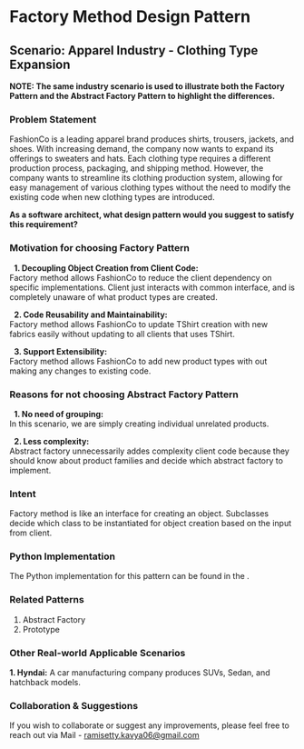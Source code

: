 # Factory Method Design Pattern

## Scenario: Apparel Industry - Clothing Type Expansion
**NOTE: The same industry scenario is used to illustrate both the Factory Pattern and the Abstract Factory Pattern to highlight the differences.**

### Problem Statement
FashionCo is a leading apparel brand produces shirts, trousers, jackets, and shoes. With increasing demand, the company now wants to expand its offerings to sweaters and hats. Each clothing type requires a different production process, packaging, and shipping method. However, the company wants to streamline its clothing production system, allowing for easy management of various clothing types without the need to modify the existing code when new clothing types are introduced.  <br>

**As a software architect, what design pattern would you suggest to satisfy this requirement?**

### Motivation for choosing Factory Pattern

&nbsp; **1. Decoupling Object Creation from Client Code:** <br>
Factory method allows FashionCo to reduce the client dependency on specific implementations. Client just interacts with common interface, and is completely unaware of what product types are created.  <br>

&nbsp; **2. Code Reusability and Maintainability:**  <br>
Factory method allows FashionCo to update TShirt creation with new fabrics easily without updating to all clients that uses TShirt. <br>

&nbsp; **3. Support Extensibility:** <br>
Factory method allows FashionCo to add new product types with out making any changes to existing code.

### Reasons for not choosing Abstract Factory Pattern

&nbsp; **1. No need of grouping:** <br>
In this scenario, we are simply creating individual unrelated products. <br>

&nbsp; **2. Less complexity:** <br>
Abstract factory unnecessarily addes complexity client code because they should know about product families and decide which  abstract factory to implement. <br>

### Intent
Factory method is like an interface for creating an object. Subclasses decide which class to be instantiated for object creation based on the input from client.


### Python Implementation
The Python implementation for this pattern can be found in the []().

### Related Patterns
1.  Abstract Factory <br>
2.  Prototype <br>

### Other Real-world Applicable Scenarios

**1. Hyndai:** A car manufacturing company produces SUVs, Sedan, and hatchback models.

### Collaboration & Suggestions 
If you wish to collaborate or suggest any improvements, please feel free to reach out via Mail - ramisetty.kavya06@gmail.com

